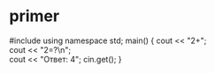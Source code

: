 # primer
#include <iostream>
using namespace std;
main()
{
   cout << "2+";   
   cout << "2=?\n";   
   cout << "Ответ: 4";
   cin.get();
}

